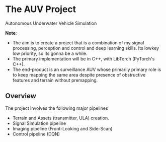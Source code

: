 # The AUV Project
Autonomous Underwater Vehicle Simulation


**Note**: 
- The aim is to create a project that is a combination of my signal processing, perception and control and deep learning skills. Its lowkey low priority, so its gonna be a while. 
- The primary implementation will be in C++, with LibTorch (PyTorch's C++). 
- The end-product is an surveillance AUV whose primarily primary role is to keep mapping the same area despite presence of obstructive features and terrain without premapping. 

## Overview
The project involves the following major pipelines

- Terrain and Assets (transmitter, ULA) creation. 
- Signal Simulation pipeline
- Imaging pipeline (Front-Looking and Side-Scan)
- Control pipeline (DQN)



<!-- ### Floor Setup
<!-- ![Figure 2D](Code/Figures/floor_coordinates_2D.png)
![Figure 3D](Code/Figures/floor_coordinates_3D.png) -->

<!-- <div style="display: flex; justify-content: space-around;">
  <div>
    <img src="Code/Figures/floor_coordinates_2D.png" alt="Figure 2D" width="100%">
    <p style="text-align: center;">Figure 2D</p>
  </div>
  <div>
    <img src="Code/Figures/floor_coordinates_3D.png" alt="Figure 3D" width="100%">
    <p style="text-align: center;">Figure 3D</p>
  </div>
</div>

### Signal Setup

![Transmitted Signal](Code/Figures/transmitted_signal.png)
 --> 
